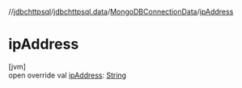 //[jdbchttpsql](../../../index.md)/[jdbchttpsql.data](../index.md)/[MongoDBConnectionData](index.md)/[ipAddress](ip-address.md)

# ipAddress

[jvm]\
open override val [ipAddress](ip-address.md): [String](https://kotlinlang.org/api/latest/jvm/stdlib/kotlin/-string/index.html)
